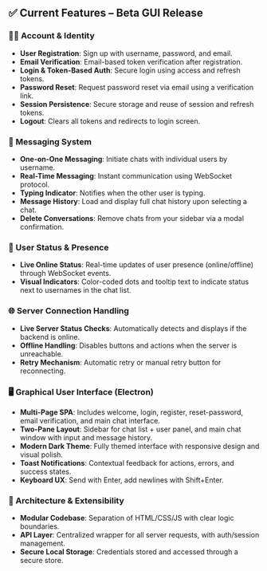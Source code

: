 ## ✅ Current Features – Beta GUI Release

### 🧑‍💼 Account & Identity

* **User Registration**: Sign up with username, password, and email.
* **Email Verification**: Email-based token verification after registration.
* **Login & Token-Based Auth**: Secure login using access and refresh tokens.
* **Password Reset**: Request password reset via email using a verification link.
* **Session Persistence**: Secure storage and reuse of session and refresh tokens.
* **Logout**: Clears all tokens and redirects to login screen.

### 💬 Messaging System

* **One-on-One Messaging**: Initiate chats with individual users by username.
* **Real-Time Messaging**: Instant communication using WebSocket protocol.
* **Typing Indicator**: Notifies when the other user is typing.
* **Message History**: Load and display full chat history upon selecting a chat.
* **Delete Conversations**: Remove chats from your sidebar via a modal confirmation.

### 👤 User Status & Presence

* **Live Online Status**: Real-time updates of user presence (online/offline) through WebSocket events.
* **Visual Indicators**: Color-coded dots and tooltip text to indicate status next to usernames in the chat list.

### 🌐 Server Connection Handling

* **Live Server Status Checks**: Automatically detects and displays if the backend is online.
* **Offline Handling**: Disables buttons and actions when the server is unreachable.
* **Retry Mechanism**: Automatic retry or manual retry button for reconnecting.

### 🖥️ Graphical User Interface (Electron)

* **Multi-Page SPA**: Includes welcome, login, register, reset-password, email verification, and main chat interface.
* **Two-Pane Layout**: Sidebar for chat list + user panel, and main chat window with input and message history.
* **Modern Dark Theme**: Fully themed interface with responsive design and visual polish.
* **Toast Notifications**: Contextual feedback for actions, errors, and success states.
* **Keyboard UX**: Send with Enter, add newlines with Shift+Enter.

### 🧩 Architecture & Extensibility

* **Modular Codebase**: Separation of HTML/CSS/JS with clear logic boundaries.
* **API Layer**: Centralized wrapper for all server requests, with auth/session management.
* **Secure Local Storage**: Credentials stored and accessed through a secure store.